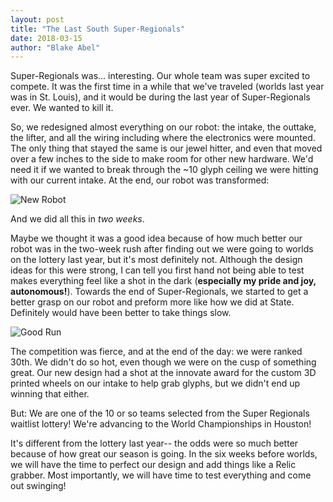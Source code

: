 ```yaml
---
layout: post
title: "The Last South Super-Regionals"
date: 2018-03-15
author: "Blake Abel"
---
```


Super-Regionals was... interesting. Our whole team was super excited to compete. It was the first time in a while that we've traveled (worlds last year was in St. Louis), and it would be during the last year of Super-Regionals ever. We wanted to kill it.

So, we redesigned almost everything on our robot: the intake, the outtake, the lifter, and all the wiring including where the electronics were mounted. The only thing that stayed the same is our jewel hitter, and even that moved over a few inches to the side to make room for other new hardware. We'd need it if we wanted to break through the ~10 glyph ceiling we were hitting with our current intake. At the end, our robot was transformed:

![New Robot](https://github.com/MICDSRobotics/MICDSRobotics.github.io/blob/master/assets/img/SRPre-Match.jpg?raw=true)

And we did all this in *two weeks*.

Maybe we thought it was a good idea because of how much better our robot was in the two-week rush after finding out we were going to worlds on the lottery last year, but it's most definitely not. Although the design ideas for this were strong, I can tell you first hand not being able to test makes everything feel like a shot in the dark (**especially my pride and joy, autonomous!**). Towards the end of Super-Regionals, we started to get a better grasp on our robot and preform more like how we did at State. Definitely would have been better to take things slow.

![Good Run](https://github.com/MICDSRobotics/MICDSRobotics.github.io/blob/master/assets/img/SRColumns.jpg?raw=true)

The competition was fierce, and at the end of the day: we were ranked 30th. We didn't do so hot, even though we were on the cusp of something great. Our new design had a shot at the innovate award for the custom 3D printed wheels on our intake to help grab glyphs, but we didn't end up winning that either.

But: We are one of the 10 or so teams selected from the Super Regionals waitlist lottery! We're advancing to the World Championships in Houston!

It's different from the lottery last year-- the odds were so much better because of how great our season is going. In the six weeks before worlds, we will have the time to perfect our design and add things like a Relic grabber. Most importantly, we will have time to test everything and come out swinging!
